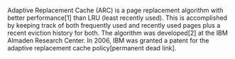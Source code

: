 Adaptive Replacement Cache (ARC) is a page replacement algorithm with better performance[1] than LRU (least recently used). This is accomplished by keeping track of both frequently used and recently used pages plus a recent eviction history for both. The algorithm was developed[2] at the IBM Almaden Research Center. In 2006, IBM was granted a patent for the adaptive replacement cache policy[permanent dead link].


